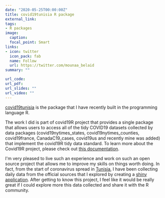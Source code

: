 ```yaml
---
date: "2020-05-25T00:00:00Z"
title: covid19tunisia R package
external_link: 
tags:
- R packages
image: 
  caption: 
  focal_point: Smart
links:
- icon: twitter
  icon_pack: fab
  name: Follow
  url: https://twitter.com/mounaa_belaid
summary: ""

url_code: 
url_pdf: 
url_slides: ""
url_video: ""
---
```


[covid19tunisia](https://github.com/MounaBelaid/covid19tunisia) is the package that I have recently built in the programming language R.

The work I did is part of covid19R project that provides a single package that allows users to access all of the tidy COVID19 datasets collected by data packages (covid19nytimes_states, covid19nytimes_counties, covid19france, CanadaC19_cases, covid19us and recently mine was added) that implement the covid19R tidy data standard. To learn more about the Covid19R project, please check out [this documentation](https://covid19r.github.io/documentation/).

I'm very pleased to live such an experience and work on such an open source project that allows me to improve my skills on things worth doing. In fact, from the start of coronavirus spread in [Tunisia](https://en.wikipedia.org/wiki/Tunisia), I have been collecting daily data from the official sources that I explored by creating a [shiny application](https://mounabelaid.shinyapps.io/coronavirus/). After getting to know this project, I feel like it would be really great if I could explore more this data collected and share it with the R community.

